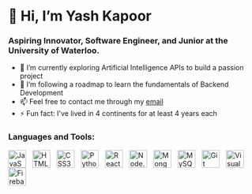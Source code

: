 # 👋 Hi, I’m Yash Kapoor

### Aspiring Innovator, Software Engineer, and Junior at the University of Waterloo.

- 🔭 I’m currently exploring Artificial Intelligence APIs to build a passion project
- 🌱 I’m following a roadmap to learn the fundamentals of Backend Development
- 📫 Feel free to contact me through my [email](mailto:yashkapoor1004@gmail.com)
- ⚡ Fun fact: I've lived in 4 continents for at least 4 years each

### Languages and Tools:
<img align="left" alt="JavaScript" width="36px" src="https://cdn.jsdelivr.net/gh/devicons/devicon/icons/javascript/javascript-original.svg" style="padding-right:10px;" />
<img align="left" alt="HTML5" width="36px" src="https://cdn.jsdelivr.net/gh/devicons/devicon/icons/html5/html5-original.svg" style="padding-right:10px;" />
<img align="left" alt="CSS3" width="36px" src="https://cdn.jsdelivr.net/gh/devicons/devicon/icons/css3/css3-original.svg" style="padding-right:10px;" />
<img align="left" alt="Python" width="36px" src="https://cdn.jsdelivr.net/gh/devicons/devicon/icons/python/python-original.svg" style="padding-right:10px;" />
<img align="left" alt="React" width="36px" src="https://cdn.jsdelivr.net/gh/devicons/devicon/icons/react/react-original.svg" style="padding-right:10px;" />
<img align="left" alt="Node.js" width="36px" src="https://cdn.jsdelivr.net/gh/devicons/devicon/icons/nodejs/nodejs-original.svg" style="padding-right:10px;" />
<img align="left" alt="MongoDB" width="36px" src="https://cdn.jsdelivr.net/gh/devicons/devicon/icons/mongodb/mongodb-original.svg" style="padding-right:10px;" />
<img align="left" alt="MySQL" width="36px" src="https://cdn.jsdelivr.net/gh/devicons/devicon/icons/mysql/mysql-original.svg" style="padding-right:10px;" />
<img align="left" alt="Git" width="36px" src="https://cdn.jsdelivr.net/gh/devicons/devicon/icons/git/git-original.svg" style="padding-right:10px;" />
<img align="left" alt="Visual Studio Code" width="36px" src="https://cdn.jsdelivr.net/gh/devicons/devicon/icons/vscode/vscode-original.svg" style="padding-right:10px;" />
<img align="left" alt="Firebase" width="36px" src="https://cdn.jsdelivr.net/gh/devicons/devicon/icons/firebase/firebase-plain.svg" style="padding-right:10px;" />
<br></br>

<!--  
### Statistics:
[![Yash's Streak stats](https://github-readme-streak-stats.herokuapp.com/?user=yashk-10&theme=tokyonight)](https://github.com/anuraghazra/github-readme-stats)
-->
<!-- ![](https://visitor-badge.laobi.icu/badge?page_id=YashKapoor1004.YashKapoor1004) -->
